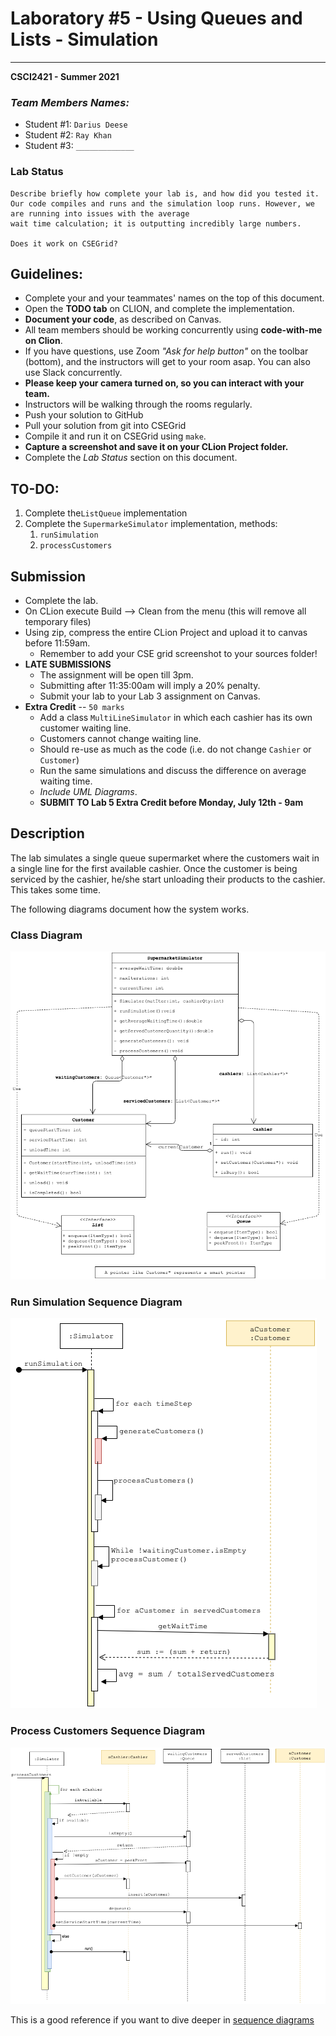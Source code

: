 # Laboratory #5 - Using Queues and Lists - Simulation

-----
**CSCI2421 - Summer 2021**

### **_Team Members Names:_**
- Student #1: `Darius Deese`
- Student #2: `Ray Khan`
- Student #3: `_____________`

### **Lab Status**
```text
Describe briefly how complete your lab is, and how did you tested it.
Our code compiles and runs and the simulation loop runs. However, we are running into issues with the average
wait time calculation; it is outputting incredibly large numbers. 

Does it work on CSEGrid?
```
 
## Guidelines:
- Complete your and your teammates' names on the top of this document.
- Open the **TODO tab** on CLION, and complete the implementation.
- **Document your code**, as described on Canvas.
- All team members should be working concurrently using **code-with-me on Clion**.
- If you have questions, use Zoom _"Ask for help button"_ on the toolbar (bottom), and the instructors will get to
   your room asap. You can also use Slack concurrently.
- **Please keep your camera turned on, so you can interact with your team.**
- Instructors will be walking through the rooms regularly.
- Push your solution to GitHub
- Pull your solution from git into CSEGrid
- Compile it and run it on CSEGrid using `make`.
- **Capture a screenshot and save it on your CLion Project folder.**
- Complete the *Lab Status* section on this document.

## TO-DO:
1. Complete the`ListQueue` implementation 
1. Complete the `SupermarkeSimulator` implementation, methods: 
    1. `runSimulation`
    1. `processCustomers`

## Submission
- Complete the lab.
- On CLion execute Build --> Clean from the menu (this will remove all temporary files)
- Using zip, compress the entire CLion Project and upload it to canvas before 11:59am.
    - Remember to add your CSE grid screenshot to your sources folder!
- **LATE SUBMISSIONS**
    - The assignment will be open till 3pm. 
    - Submitting after 11:35:00am will imply a 20% penalty.
    - Submit your lab to your Lab 3 assignment on Canvas. 
- **Extra Credit** -- `50 marks`
    - Add a class `MultiLineSimulator` in which each cashier has its own customer waiting line.
    - Customers cannot change waiting line.
    - Should re-use as much as the code (i.e. do not change `Cashier` or `Customer`)
    - Run the same simulations and discuss the difference on average waiting time. 
    - _Include UML Diagrams_.
    - **SUBMIT TO Lab 5 Extra Credit before Monday, July 12th - 9am** 

## Description
The lab simulates a single queue supermarket where the customers wait in a single line for the first available 
cashier. 
Once the customer is being serviced by the cashier, he/she start unloading their products to the cashier. 
This takes some time. 

The following diagrams document how the system works.
### Class Diagram
![Class Diagram](images/Lab5-ClassDiagram.png)
### Run Simulation Sequence Diagram
![Run Simulation](images/Lab5-runSimulation.png)
### Process Customers Sequence Diagram
![Process Customers](images/Lab5-processCustomers.png)

This is a good reference if you want to dive deeper in [sequence diagrams](https://circle.visual-paradigm.com/category/uml-diagrams/sequence-diagram/) 
